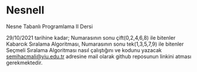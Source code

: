 # NesneII
Nesne Tabanlı Programlama II Dersi

29/10/2021 tarihine kadar;
Numarasının sonu çift(0,2,4,6,8) ile bitenler Kabarcık Sıralama Algoritması,
Numarasının sonu tek(1,3,5,7,9) ile bitenler Seçmeli Sıralama Algoritması nasıl çalıştığını ve kodunu yazacak semihacmali@yiu.edu.tr adresine mail olarak github reposunun linkini atması gerekmektedir.
